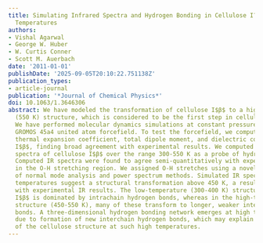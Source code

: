 ```yaml
---
title: Simulating Infrared Spectra and Hydrogen Bonding in Cellulose I?? At Elevated
  Temperatures
authors:
- Vishal Agarwal
- George W. Huber
- W. Curtis Conner
- Scott M. Auerbach
date: '2011-01-01'
publishDate: '2025-09-05T20:10:22.751138Z'
publication_types:
- article-journal
publication: '*Journal of Chemical Physics*'
doi: 10.1063/1.3646306
abstract: We have modeled the transformation of cellulose I$β$ to a high temperature
  (550 K) structure, which is considered to be the first step in cellulose pyrolysis.
  We have performed molecular dynamics simulations at constant pressure using the
  GROMOS 45a4 united atom forcefield. To test the forcefield, we computed the density,
  thermal expansion coefficient, total dipole moment, and dielectric constant of cellulose
  I$β$, finding broad agreement with experimental results. We computed infrared (IR)
  spectra of cellulose I$β$ over the range 300-550 K as a probe of hydrogen bonding.
  Computed IR spectra were found to agree semi-quantitatively with experiment, especially
  in the O-H stretching region. We assigned O-H stretches using a novel synthesis
  of normal mode analysis and power spectrum methods. Simulated IR spectra at elevated
  temperatures suggest a structural transformation above 450 K, a result in agreement
  with experimental IR results. The low-temperature (300-400 K) structure of cellulose
  I$β$ is dominated by intrachain hydrogen bonds, whereas in the high-temperature
  structure (450-550 K), many of these transform to longer, weaker interchain hydrogen
  bonds. A three-dimensional hydrogen bonding network emerges at high temperatures
  due to formation of new interchain hydrogen bonds, which may explain the stability
  of the cellulose structure at such high temperatures.
---
```

